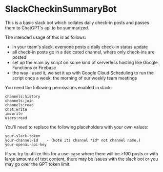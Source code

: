# SlackCheckinSummaryBot
This is a basic slack bot which collates daily check-in posts and passes them to ChatGPT's api to be summarized.

The intended usage of this is as follows:

- in your team's slack, everyone posts a daily check-in status update
- all check-in posts go in a dedicated channel, where only check-ins are posted
- set up the main.py script on some kind of serverless hosting like Google Functions or Firebase
- the way I used it, we set it up with Google Cloud Scheduling to run the script once a week, the morning of our weekly team meetings

You need the following permissions enabled in slack:
```
channels:history
channels:join
channels:read
chat:write
im:write
users:read
```

You'll need to replace the following placeholders with your own values:
```
your-slack-token
your-channel-id    - (Note its channel *id* not channel name.)
your-openai-api-key
```

If you try to utilize this for a use-case where there will be >100 posts or with large amounts of text content, there may be issues with the slack bot or you may go over the GPT token limit.
